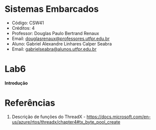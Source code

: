 # Sistemas Embarcados
- Código: CSW41
- Créditos: 4
- Professor: Douglas Paulo Bertrand Renaux
- Email: douglasrenaux@professores.utfpr.edu.br
- Aluno: Gabriel Alexandre Linhares Calper Seabra
- Email: gabrielseabra@alunos.utfpr.edu.br


# Lab6

#### Introdução


# Referências

1.  Descrição de funções do ThreadX - https://docs.microsoft.com/en-us/azure/rtos/threadx/chapter4#tx_byte_pool_create


